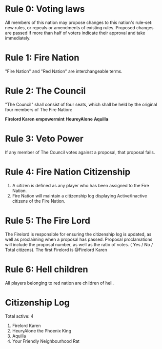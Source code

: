 # Rule 0: Voting laws
All members of this nation may propose changes to this nation's rule-set: new rules, or repeals or amendments of existing rules. Proposed changes are passed if more than half of voters indicate their approval and take immediately.

# Rule 1: Fire Nation
"Fire Nation" and "Red Nation" are interchangeable terms.

# Rule 2: The Council
"The Council" shall consist of four seats, which shall be held by the original four members of The Fire Nation:

**Firelord Karen**
**empowermint**
**HeureyAlone**
**Aquilla**

# Rule 3: Veto Power
If any member of The Council votes against a proposal, that proposal fails.

# Rule 4: Fire Nation Citizenship
1. A citizen is defined as any player who has been assigned to the Fire Nation. 
2. Fire Nation will maintain a citizenship log displaying Active/Inactive citizens of the Fire Nation.

# Rule 5: The Fire Lord
The Firelord is responsible for ensuring the citizenship log is updated, as well as proclaiming when a proposal has passed. Proposal proclamations will include  the proposal number, as well as the ratio of votes. ( Yes / No / Total citizens). The first Firelord is @Firelord Karen

# Rule 6: Hell children
All players belonging to red nation are children of hell.


# Citizenship Log
Total active: 4 

1. Firelord Karen
2. HeuryAlone the Phoenix King
3. Aquilla
4. Your Friendly Neighbourhood Rat
